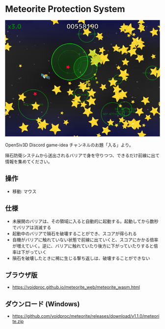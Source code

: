 # Meteorite Protection System 

![01](screenshot/01.png)

OpenSiv3D Discord game-idea チャンネルのお題「入る」より。

隕石防衛システムから送出されるバリアで身を守りつつ、できるだけ前線に出て情報を集めてください。

## 操作
- 移動: マウス

## 仕様
- 未展開のバリアは、その領域に入ると自動的に起動する。起動してから数秒でバリアは消滅する
- 起動中のバリアで隕石を破壊することができ、スコアが得られる
- 自機がバリアに触れていない状態で前線に出ていくと、スコアにかかる倍率が増えていく。逆に、バリアに触れていたり後方に下がっていたりすると倍率は下がっていく
- 隕石を破壊したときに稀に生じる撃ち返しは、破壊することができない

## ブラウザ版
- https://voidproc.github.io/meteorite_web/meteorite_wasm.html

## ダウンロード (Windows)
- https://github.com/voidproc/meteorite/releases/download/v1.1.0/meteorite.zip
